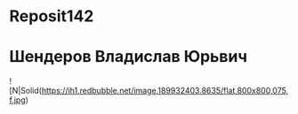 # Reposit142
# Шендеров Владислав Юрьвич
![N|Solid(https://ih1.redbubble.net/image.189932403.8635/flat,800x800,075,f.jpg)
